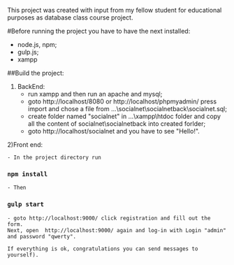 This project was created with input from my fellow student for educational purposes as database class course project.

#Before running the project you have to have the next installed:
- node.js, npm;
- gulp.js;
- xampp

##Build the project:

1) BackEnd:
	- run xampp and then run an apache and mysql;
	- goto http://localhost/8080 or http://localhost/phpmyadmin/ press import and chose a file from ...\socialnet\socialnetback\socialnet.sql;
	- create folder named "socialnet" in ...\xampp\htdoc folder and copy all the content of socialnet\socialnetback into created forlder;
	- goto http://localhost/socialnet and you have to see "Hello!".


2)Front end:

	- In the project directory run


### `npm install`


	- Then
	

### `gulp start`


	- goto http://localhost:9000/ click registration and fill out the form.
	Next, open  http://localhost:9000/ again and log-in with Login "admin" and password "qwerty".
	
	If everything is ok, congratulations you can send messages to yourself). 
